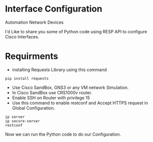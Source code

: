 # Interface Configuration
Automation Network Devices

I'd Like to share you some of Python code using RESP API to configure Cisco Interfaces.

# Requirments
- installing Requests Library using this command
```shell
pip install requests
```
- Use Cisco SandBox, GNS3 or any VM network Simulation.
- In Cisco SandBox use CRS1000v router.
- Enable SSH on Router with privilege 15
- Use this command to enable restconf and Accept HTTPS request in Global Configuration.
```shell
ip server
ip secure-server
restconf
```

Now we can run the Python code to do our Configuration.
